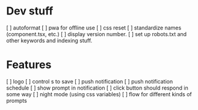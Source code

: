 # Dev stuff
[ ] autoformat
[ ] pwa for offline use
[ ] css reset
[ ] standardize names (component.tsx, etc.)
[ ] display version number.
[ ] set up robots.txt and other keywords and indexing stuff.

# Features
[ ] logo
[ ] control s to save
[ ] push notification
[ ] push notification schedule
[ ] show prompt in notification
[ ] click button should respond in some way
[ ] night mode (using css variables)
[ ] flow for different kinds of prompts
